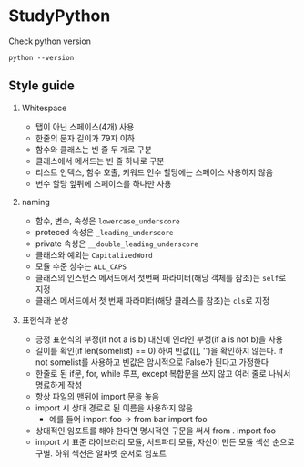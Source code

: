 # StudyPython

Check python version
```
python --version
```
 
## Style guide
1. Whitespace
   - 탭이 아닌 스페이스(4개) 사용
   - 한줄의 문자 길이가 79자 이하
   - 함수와 클래스는 빈 줄 두 개로 구분
   - 클래스에서 메서드는 빈 줄 하나로 구분
   - 리스트 인덱스, 함수 호출, 키워드 인수 할당에는 스페이스 사용하지 않음 
   - 변수 할당 앞뒤에 스페이스를 하나만 사용

2. naming
   - 함수, 변수, 속성은 ```lowercase_underscore```
   - proteced 속성은 ```_leading_underscore```
   - private 속성은  ```__double_leading_underscore```
   - 클래스와 예외는 ```CapitalizedWord```
   - 모듈 수준 상수는 ```ALL_CAPS```
   - 클래스의 인스턴스 메서드에서 첫번째 파라미터(해당 객체를 참조)는 ```self```로 지정
   - 클래스 메서드에서 첫 번째 파라미터(해당 클래스를 참조)는 ```cls```로 지정

3. 표현식과 문장 
   - 긍정 표현식의 부정(if not a is b) 대신에 인라인 부정(if a is not b)을 사용 
   - 길이를 확인(if len(somelist) == 0) 하여 빈값([], '')을 확인하지 않는다. if not somelist를 사용하고 빈값은 암시적으로 False가 된다고 가정한다
   - 한줄로 된 if문, for, while 루프, except 복합문을 쓰지 않고 여러 줄로 나눠서 명료하게 작성
   - 항상 파일의 맨뒤에 import 문을 놓음
   - import 시 상대 경로로 된 이름을 사용하지 않음 
     - 예를 들어 import foo -> from bar import foo
   - 상대적인 임포트를 해야 한다면 명시적인 구문을 써서 from . import foo
   - import 시 표준 라이브러리 모듈, 서드파티 모듈, 자신이 만든 모듈 섹션 순으로 구별. 하위 섹션은 알파벳 순서로 임포트

